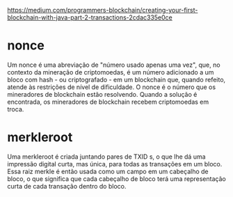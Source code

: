 https://medium.com/programmers-blockchain/creating-your-first-blockchain-with-java-part-2-transactions-2cdac335e0ce

# nonce
Um nonce é uma abreviação de "número usado apenas uma vez", que, no contexto da mineração de criptomoedas,
é um número adicionado a um bloco com hash - ou criptografado - em um blockchain que, quando refeito,
atende às restrições de nível de dificuldade. O nonce é o número que os mineradores de blockchain estão resolvendo.
Quando a solução é encontrada, os mineradores de blockchain recebem criptomoedas em troca.

# merkleroot
Uma merkleroot é criada juntando pares de TXID s, o que lhe dá uma impressão digital curta, mas única, 
para todas as transações em um bloco. Essa raiz merkle é então usada como um campo em um cabeçalho de bloco, 
o que significa que cada cabeçalho de bloco terá uma representação curta de cada transação dentro do bloco.